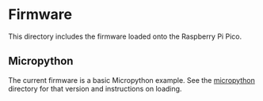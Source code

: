 # Firmware

This directory includes the firmware loaded onto the Raspberry Pi Pico.

## Micropython

The current firmware is a basic Micropython example. See the [micropython](micropython)
directory for that version and instructions on loading.